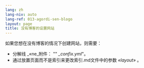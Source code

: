 ```yaml
---
lang: zh
lang-niv: auto
lang-ref: 013-agordi-sen-blogo
layout: page
title: 没有博客的设置网站
---
```


如果您想在没有博客的情况下创建网站，则需要：
* 分解线 _«ne_附件： "" _\_confix.yml_"。
* 通过放置页面而不是索引来更改索引.md文件中的参数 _«layout»_ 。

